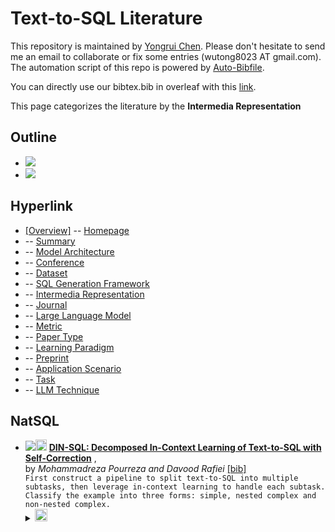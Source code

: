 # Text-to-SQL Literature 
This repository is maintained by [Yongrui Chen](). Please don't hesitate to send me an email to collaborate or fix some entries (wutong8023 AT gmail.com). 
The automation script of this repo is powered by [Auto-Bibfile](https://github.com/wutong8023/Auto-Bibfile.git).

You can directly use our bibtex.bib in overleaf with this [link]().

This page categorizes the literature by the **Intermedia Representation**

## Outline 
- [![](https://img.shields.io/badge/Hyperlink-blue)](https://github.com/bahuia/Awesome_Text_to_SQL/blob/master/taxonomy/llm/README.md#hyperlink)
- [![](https://img.shields.io/badge/NatSQL-1-blue)](https://github.com/bahuia/Awesome_Text_to_SQL/blob/master/taxonomy/llm/README.md#natsql)
## Hyperlink 
- [[Overview]](https://github.com/bahuia/Awesome_Text_to_SQL/blob/master/README.md) -- [Homepage](https://github.com/bahuia/Awesome_Text_to_SQL/blob/master/README.md)
-  -- [Summary](https://github.com/bahuia/Awesome_Text_to_SQL/blob/master/./)
-  -- [Model Architecture](https://github.com/bahuia/Awesome_Text_to_SQL/blob/master/architecture)
-  -- [Conference](https://github.com/bahuia/Awesome_Text_to_SQL/blob/master/conference)
-  -- [Dataset](https://github.com/bahuia/Awesome_Text_to_SQL/blob/master/dataset)
-  -- [SQL Generation Framework](https://github.com/bahuia/Awesome_Text_to_SQL/blob/master/framework)
-  -- [Intermedia Representation](https://github.com/bahuia/Awesome_Text_to_SQL/blob/master/intermedia)
-  -- [Journal](https://github.com/bahuia/Awesome_Text_to_SQL/blob/master/journal)
-  -- [Large Language Model](https://github.com/bahuia/Awesome_Text_to_SQL/blob/master/llm)
-  -- [Metric](https://github.com/bahuia/Awesome_Text_to_SQL/blob/master/metric)
-  -- [Paper Type](https://github.com/bahuia/Awesome_Text_to_SQL/blob/master/paper_type)
-  -- [ Learning Paradigm](https://github.com/bahuia/Awesome_Text_to_SQL/blob/master/paradigm)
-  -- [Preprint](https://github.com/bahuia/Awesome_Text_to_SQL/blob/master/preprint)
-  -- [Application Scenario](https://github.com/bahuia/Awesome_Text_to_SQL/blob/master/scenario)
-  -- [Task](https://github.com/bahuia/Awesome_Text_to_SQL/blob/master/task)
-  -- [LLM Technique](https://github.com/bahuia/Awesome_Text_to_SQL/blob/master/technique)

## NatSQL

- [![](https://img.shields.io/badge/NeurIPS_2023-2023-blue)](http://papers.nips.cc/paper\_files/paper/2023/hash/72223cc66f63ca1aa59edaec1b3670e6-Abstract-Conference.html)<a href="https://scholar.google.com.hk/scholar?q=DIN-SQL:+Decomposed+In-Context+Learning+of+Text-to-SQL+with+Self-Correction"><img src="https://img.shields.io/badge/-blue.svg?&logo=google-scholar&logoColor=white" height="18" align="bottom"></a> [**DIN-SQL: Decomposed In-Context Learning of Text-to-SQL with Self-Correction**](http://papers.nips.cc/paper\_files/paper/2023/hash/72223cc66f63ca1aa59edaec1b3670e6-Abstract-Conference.html) , <br> by *Mohammadreza Pourreza and
Davood Rafiei* [[bib]](https://github.com/bahuia/Awesome_Text_to_SQL/blob/master/./bibtex.bib#L144-L176) <br>```First construct a pipeline to split text-to-SQL into multiple subtasks, then leverage in-context learning to handle each subtask. Classify the example into three forms: simple, nested complex and non-nested complex.
```</details><details><summary><img src=https://github.com/bahuia/Awesome_Text_to_SQL/blob/master/scripts/svg/copy_icon.png height="20" align="bottom"></summary><pre>```conf-nips-PourrezaR23```